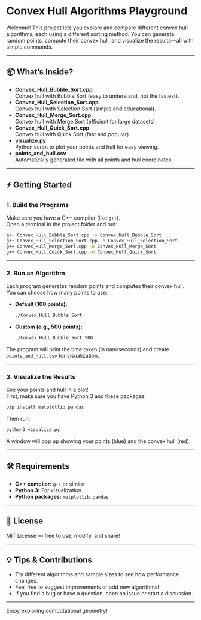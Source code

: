# Convex Hull Algorithms Playground

Welcome! This project lets you explore and compare different convex hull algorithms, each using a different sorting method. You can generate random points, compute their convex hull, and visualize the results—all with simple commands.

---

## 📦 What’s Inside?

- **Convex_Hull_Bubble_Sort.cpp**  
  Convex hull with Bubble Sort (easy to understand, not the fastest).
- **Convex_Hull_Selection_Sort.cpp**  
  Convex hull with Selection Sort (simple and educational).
- **Convex_Hull_Merge_Sort.cpp**  
  Convex hull with Merge Sort (efficient for large datasets).
- **Convex_Hull_Quick_Sort.cpp**  
  Convex hull with Quick Sort (fast and popular).
- **visualize.py**  
  Python script to plot your points and hull for easy viewing.
- **points_and_hull.csv**  
  Automatically generated file with all points and hull coordinates.

---

## ⚡ Getting Started

### 1. Build the Programs

Make sure you have a C++ compiler (like `g++`).  
Open a terminal in the project folder and run:

```bash
g++ Convex_Hull_Bubble_Sort.cpp -o Convex_Hull_Bubble_Sort
g++ Convex_Hull_Selection_Sort.cpp -o Convex_Hull_Selection_Sort
g++ Convex_Hull_Merge_Sort.cpp -o Convex_Hull_Merge_Sort
g++ Convex_Hull_Quick_Sort.cpp -o Convex_Hull_Quick_Sort
```

---

### 2. Run an Algorithm

Each program generates random points and computes their convex hull.  
You can choose how many points to use:

- **Default (100 points):**
  ```bash
  ./Convex_Hull_Bubble_Sort
  ```
- **Custom (e.g., 500 points):**
  ```bash
  ./Convex_Hull_Bubble_Sort 500
  ```

The program will print the time taken (in nanoseconds) and create `points_and_hull.csv` for visualization.

---

### 3. Visualize the Results

See your points and hull in a plot!  
First, make sure you have Python 3 and these packages:

```bash
pip install matplotlib pandas
```

Then run:

```bash
python3 visualize.py
```

A window will pop up showing your points (blue) and the convex hull (red).

---

## 🛠 Requirements

- **C++ compiler:** `g++` or similar
- **Python 3:** For visualization
- **Python packages:** `matplotlib`, `pandas`

---

## 📝 License

MIT License — free to use, modify, and share!

---

## 💡 Tips & Contributions

- Try different algorithms and sample sizes to see how performance changes.
- Feel free to suggest improvements or add new algorithms!
- If you find a bug or have a question, open an issue or start a discussion.

---

Enjoy exploring computational geometry!

